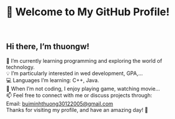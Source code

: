 <h1>👋 Welcome to My GitHub Profile!</h1> <br>
<h2>Hi there, I’m thuongw!</h2>

🌱 I’m currently learning programming and exploring the world of technology. <br>
💡 I’m particularly interested in wed development, GPA,... <br>
💻 Languages I’m learning: C++, Java. <br>
🎸 When I’m not coding, I enjoy playing game, watching movie... <br>
📫 Feel free to connect with me or discuss projects through: <br>
Email: buiminhthuong30122005@gmail.com <br>
Thanks for visiting my profile, and have an amazing day! 🌟 <br>

